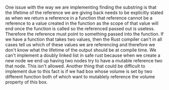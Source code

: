 One issue with the way we are implementing finding the substring is that the lifetime of the reference we are giving back needs to be explicitly stated as when we return a reference in a function that reference cannot be a reference to a value created in the function as the scope of that value will end once the function is called so the referenced passed out is useless. Therefore the reference must point to something passed into the function. If we have a function that takes two values, then the Rust compiler can't in all cases tell us which of these values we are referencing and therefore we don't know what the lifetime of the output should be at compile time.
We can't implement a doubly linked list in safe rust because when we create a new node we end up having two nodes try to have a mutable reference two that node. This isn't allowed. Another thing that could be difficult to implement due to this fact is if we had box whose volume is set by two different function both of which want to mutablely reference the volume property of this box.